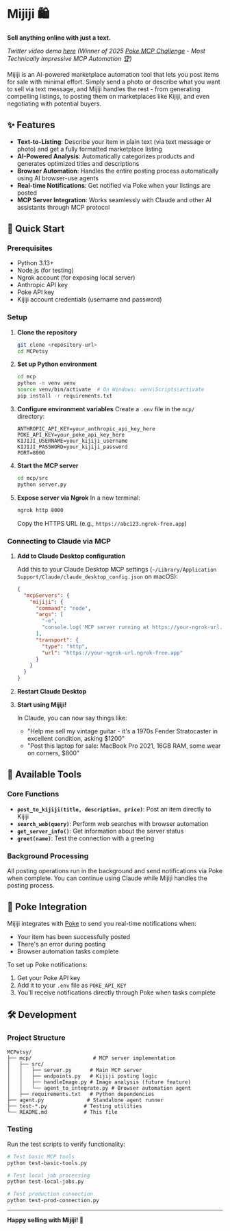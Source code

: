 # Mijiji 🛍️

**Sell anything online with just a text.** 

*Twitter video demo [here](https://x.com/_krishchopra/status/1968570513078300938) (Winner of 2025 [Poke MCP Challenge](https://interaction.co/HackMIT) - Most Technically Impressive MCP Automation 🏆)*

Mijiji is an AI-powered marketplace automation tool that lets you post items for sale with minimal effort. Simply send a photo or describe what you want to sell via text message, and Mijiji handles the rest - from generating compelling listings, to posting them on marketplaces like Kijiji, and even negotiating with potential buyers.

## ✨ Features

- **Text-to-Listing**: Describe your item in plain text (via text message or photo) and get a fully formatted marketplace listing
- **AI-Powered Analysis**: Automatically categorizes products and generates optimized titles and descriptions
- **Browser Automation**: Handles the entire posting process automatically using AI browser-use agents
- **Real-time Notifications**: Get notified via Poke when your listings are posted
- **MCP Server Integration**: Works seamlessly with Claude and other AI assistants through MCP protocol

## 🚀 Quick Start

### Prerequisites

- Python 3.13+
- Node.js (for testing)
- Ngrok account (for exposing local server)
- Anthropic API key
- Poke API key
- Kijiji account credentials (username and password)

### Setup

1. **Clone the repository**

   ```bash
   git clone <repository-url>
   cd MCPetsy
   ```

2. **Set up Python environment**

   ```bash
   cd mcp
   python -m venv venv
   source venv/bin/activate  # On Windows: venv\Scripts\activate
   pip install -r requirements.txt
   ```

3. **Configure environment variables**
   Create a `.env` file in the `mcp/` directory:

   ```env
   ANTHROPIC_API_KEY=your_anthropic_api_key_here
   POKE_API_KEY=your_poke_api_key_here
   KIJIJI_USERNAME=your_kijiji_username
   KIJIJI_PASSWORD=your_kijiji_password
   PORT=8000
   ```

4. **Start the MCP server**

   ```bash
   cd mcp/src
   python server.py
   ```

5. **Expose server via Ngrok**
   In a new terminal:
   ```bash
   ngrok http 8000
   ```
   Copy the HTTPS URL (e.g., `https://abc123.ngrok-free.app`)

### Connecting to Claude via MCP

1. **Add to Claude Desktop configuration**

   Add this to your Claude Desktop MCP settings (`~/Library/Application Support/Claude/claude_desktop_config.json` on macOS):

   ```json
   {
     "mcpServers": {
       "mijiji": {
         "command": "node",
         "args": [
           "-e",
           "console.log('MCP server running at https://your-ngrok-url.ngrok-free.app')"
         ],
         "transport": {
           "type": "http",
           "url": "https://your-ngrok-url.ngrok-free.app"
         }
       }
     }
   }
   ```

2. **Restart Claude Desktop**

3. **Start using Mijiji!**

   In Claude, you can now say things like:

   - "Help me sell my vintage guitar - it's a 1970s Fender Stratocaster in excellent condition, asking $1200"
   - "Post this laptop for sale: MacBook Pro 2021, 16GB RAM, some wear on corners, $800"

## 🔧 Available Tools

### Core Functions

- **`post_to_kijiji(title, description, price)`**: Post an item directly to Kijiji
- **`search_web(query)`**: Perform web searches with browser automation
- **`get_server_info()`**: Get information about the server status
- **`greet(name)`**: Test the connection with a greeting

### Background Processing

All posting operations run in the background and send notifications via Poke when complete. You can continue using Claude while Mijiji handles the posting process.

## 📱 Poke Integration

Mijiji integrates with [Poke](https://poke.com) to send you real-time notifications when:

- Your item has been successfully posted
- There's an error during posting
- Browser automation tasks complete

To set up Poke notifications:

1. Get your Poke API key
2. Add it to your `.env` file as `POKE_API_KEY`
3. You'll receive notifications directly through Poke when tasks complete

## 🛠️ Development

### Project Structure

```
MCPetsy/
├── mcp/                    # MCP server implementation
│   ├── src/
│   │   ├── server.py      # Main MCP server
│   │   ├── endpoints.py   # Kijiji posting logic
│   │   ├── handleImage.py # Image analysis (future feature)
│   │   └── agent_to_integrate.py # Browser automation agent
│   ├── requirements.txt   # Python dependencies
├── agent.py              # Standalone agent runner
├── test-*.py            # Testing utilities
└── README.md            # This file
```

### Testing

Run the test scripts to verify functionality:

```bash
# Test basic MCP tools
python test-basic-tools.py

# Test local job processing
python test-local-jobs.py

# Test production connection
python test-prod-connection.py
```

---

**Happy selling with Mijiji! 🎉**

